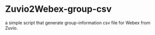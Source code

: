 # Zuvio2Webex-group-csv
a simple script that generate group-information csv file for Webex from Zuvio.
